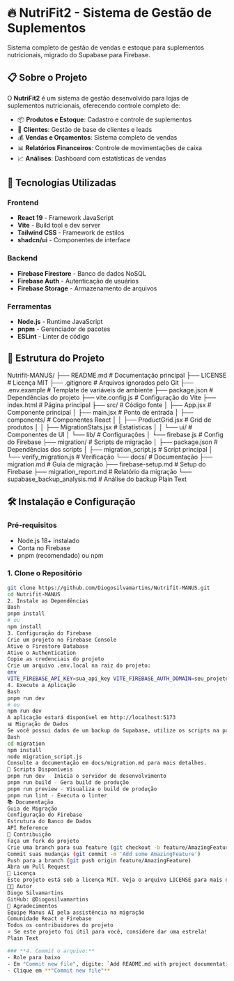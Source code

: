 # 🔥 NutriFit2 - Sistema de Gestão de Suplementos

Sistema completo de gestão de vendas e estoque para suplementos nutricionais, migrado do Supabase para Firebase.

## 📋 Sobre o Projeto

O **NutriFit2** é um sistema de gestão desenvolvido para lojas de suplementos nutricionais, oferecendo controle completo de:

- 📦 **Produtos e Estoque**: Cadastro e controle de suplementos
- 👥 **Clientes**: Gestão de base de clientes e leads
- 💰 **Vendas e Orçamentos**: Sistema completo de vendas
- 📊 **Relatórios Financeiros**: Controle de movimentações de caixa
- 📈 **Análises**: Dashboard com estatísticas de vendas

## 🚀 Tecnologias Utilizadas

### Frontend
- **React 19** - Framework JavaScript
- **Vite** - Build tool e dev server
- **Tailwind CSS** - Framework de estilos
- **shadcn/ui** - Componentes de interface

### Backend
- **Firebase Firestore** - Banco de dados NoSQL
- **Firebase Auth** - Autenticação de usuários
- **Firebase Storage** - Armazenamento de arquivos

### Ferramentas
- **Node.js** - Runtime JavaScript
- **pnpm** - Gerenciador de pacotes
- **ESLint** - Linter de código

## 📁 Estrutura do Projeto

Nutrifit-MANUS/
├── README.md                 # Documentação principal
├── LICENSE                   # Licença MIT
├── .gitignore               # Arquivos ignorados pelo Git
├── .env.example             # Template de variáveis de ambiente
├── package.json             # Dependências do projeto
├── vite.config.js           # Configuração do Vite
├── index.html               # Página principal
├── src/                     # Código fonte
│   ├── App.jsx              # Componente principal
│   ├── main.jsx             # Ponto de entrada
│   ├── components/          # Componentes React
│   │   ├── ProductGrid.jsx  # Grid de produtos
│   │   ├── MigrationStats.jsx # Estatísticas
│   │   └── ui/              # Componentes de UI
│   └── lib/                 # Configurações
│       └── firebase.js      # Config do Firebase
├── migration/               # Scripts de migração
│   ├── package.json         # Dependências dos scripts
│   ├── migration_script.js  # Script principal
│   └── verify_migration.js  # Verificação
└── docs/                    # Documentação
├── migration.md         # Guia de migração
├── firebase-setup.md    # Setup do Firebase
├── migration_report.md  # Relatório da migração
└── supabase_backup_analysis.md # Análise do backup
Plain Text

## 🛠️ Instalação e Configuração

### Pré-requisitos

- Node.js 18+ instalado
- Conta no Firebase
- pnpm (recomendado) ou npm

### 1. Clone o Repositório

```bash
git clone https://github.com/Diogosilvamartins/Nutrifit-MANUS.git
cd Nutrifit-MANUS
2. Instale as Dependências
Bash
pnpm install
# ou
npm install
3. Configuração do Firebase
Crie um projeto no Firebase Console
Ative o Firestore Database
Ative o Authentication
Copie as credenciais do projeto
Crie um arquivo .env.local na raiz do projeto:
env
VITE_FIREBASE_API_KEY=sua_api_key VITE_FIREBASE_AUTH_DOMAIN=seu_projeto.firebaseapp.com VITE_FIREBASE_PROJECT_ID=seu_projeto_id VITE_FIREBASE_STORAGE_BUCKET=seu_projeto.appspot.com VITE_FIREBASE_MESSAGING_SENDER_ID=seu_sender_id VITE_FIREBASE_APP_ID=seu_app_id
4. Execute a Aplicação
Bash
pnpm run dev
# ou
npm run dev
A aplicação estará disponível em http://localhost:5173
📊 Migração de Dados
Se você possui dados de um backup do Supabase, utilize os scripts na pasta migration/:
Bash
cd migration
npm install
node migration_script.js
Consulte a documentação em docs/migration.md para mais detalhes.
🔧 Scripts Disponíveis
pnpm run dev - Inicia o servidor de desenvolvimento
pnpm run build - Gera build de produção
pnpm run preview - Visualiza o build de produção
pnpm run lint - Executa o linter
📚 Documentação
Guia de Migração
Configuração do Firebase
Estrutura do Banco de Dados
API Reference
🤝 Contribuição
Faça um fork do projeto
Crie uma branch para sua feature (git checkout -b feature/AmazingFeature)
Commit suas mudanças (git commit -m 'Add some AmazingFeature')
Push para a branch (git push origin feature/AmazingFeature)
Abra um Pull Request
📄 Licença
Este projeto está sob a licença MIT. Veja o arquivo LICENSE para mais detalhes.
👨‍💻 Autor
Diogo Silvamartins
GitHub: @Diogosilvamartins
🙏 Agradecimentos
Equipe Manus AI pela assistência na migração
Comunidade React e Firebase
Todos os contribuidores do projeto
⭐ Se este projeto foi útil para você, considere dar uma estrela!
Plain Text

### **4. Commit o arquivo:**
- Role para baixo
- Em "Commit new file", digite: `Add README.md with project documentation`
- Clique em **"Commit new file"**
